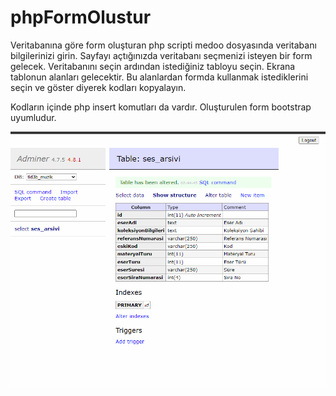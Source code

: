 # phpFormOlustur
Veritabanına göre form oluşturan php scripti
medoo dosyasında veritabanı bilgilerinizi girin. Sayfayı açtığınızda veritabanı seçmenizi isteyen bir form gelecek. Veritabanını seçin ardından istediğiniz tabloyu seçin. Ekrana tablonun alanları gelecektir. Bu alanlardan formda kullanmak istediklerini seçin ve göster diyerek kodları kopyalayın.

Kodların içinde php insert komutları da vardır. Oluşturulen form bootstrap uyumludur.

![Örnek Sahne](ScreenForm.gif) 
